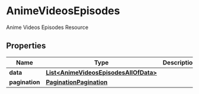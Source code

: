 

# AnimeVideosEpisodes

Anime Videos Episodes Resource

## Properties

| Name | Type | Description | Notes |
|------------ | ------------- | ------------- | -------------|
|**data** | [**List&lt;AnimeVideosEpisodesAllOfData&gt;**](AnimeVideosEpisodesAllOfData.md) |  |  [optional] |
|**pagination** | [**PaginationPagination**](PaginationPagination.md) |  |  [optional] |



